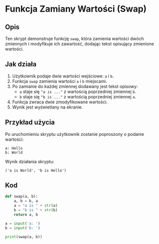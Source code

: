 # Funkcja Zamiany Wartości (Swap)

## Opis
Ten skrypt demonstruje funkcję `swap`, która zamienia wartości dwóch zmiennych i modyfikuje ich zawartość, dodając tekst opisujący zmienione wartości. 

## Jak działa
1. Użytkownik podaje dwie wartości wejściowe: `a` i `b`.
2. Funkcja `swap` zamienia wartości `a` i `b` miejscami.
3. Po zamianie do każdej zmiennej dodawany jest tekst opisowy:
   - `a` staje się `"a is ..."` z wartością poprzedniej zmiennej `b`.
   - `b` staje się `"b is ..."` z wartością poprzedniej zmiennej `a`.
4. Funkcja zwraca dwie zmodyfikowane wartości.
5. Wynik jest wyświetlany na ekranie.

## Przykład użycia
Po uruchomieniu skryptu użytkownik zostanie poproszony o podanie wartości:
```
a: Hello
b: World
```
Wynik działania skryptu:
```
('a is World', 'b is Hello')
```

## Kod
```python
def swap(a, b):
    a, b = b, a
    a = "a is " + str(a)
    b = "b is " + str(b)
    return a, b

a = input('a: ')
b = input('b: ')

print(swap(a, b))
```